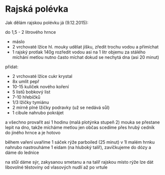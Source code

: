 # Rajská polévka

Jak dělám rajskou polévku já (9.12.2015):

do 1,5 - 2 litrového hrnce

- máslo
- 2 vrchovaté lžíce hl. mouky
udělat jíšku, zředit trochu vodou a přimíchat
- 1 rajský protlak 140g
rozředit vodou asi na 1 litr objemu za stálého míchání metlou
nutno často míchat dokud se nechytá dna (asi 20 minut)

přidat:

- 2 vrchovaté lžíce cukr krystal
- 8x umlít pepř
- 10-15 kuliček nového koření
- 5 listů bobkový list
- 7-10 hřebíčků
- 1/3 lžičky tymiánu
- 2 mírně plné lžičky podravky (už se nedává sůl)
- 1 cibule nahrubo pokrájet

a všechno provařit asi 1 hodinu (malá plotýnka stupeň 2)
mouka se přestane lepit na dno, takže mícháme metlou jen občas
scedíme přes hrubý cedník do jiného hrnce a je hotovo

během vaření uvaříme 1 sáček rýže parboiled (25 minut) v 1l malém hrnku
nahrubo nastrouháme 1 eidam (na hluboký talíř), zavíčkujeme do dózy a
dáme do lednice

na stůl dáme sýr, zakysanou smetanu a na talíř rajskou
místo rýže lze dát libovolné těstoviny od vlasových nudlí až po vrtule

